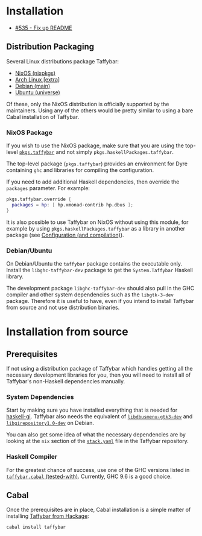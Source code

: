 # Installation

- [#535 - Fix up README](https://github.com/taffybar/taffybar/issues/535)

## Distribution Packaging

Several Linux distributions package Taffybar:

- [NixOS (nixpkgs)](https://github.com/NixOS/nixpkgs/blob/master/pkgs/applications/window-managers/taffybar/default.nix)
- [Arch Linux [extra]](https://archlinux.org/packages/extra/x86_64/taffybar/)
- [Debian (main)](https://packages.debian.org/unstable/taffybar)
- [Ubuntu (universe)](https://packages.ubuntu.com/taffybar)

Of these, only the NixOS distribution is officially supported by the
maintainers. Using any of the others would be pretty similar to using
a bare Cabal installation of Taffybar.

### NixOS Package

If you wish to use the NixOS package, make sure that you are using
the top-level [`pkgs.taffybar`](https://github.com/NixOS/nixpkgs/blob/master/pkgs/applications/window-managers/taffybar/default.nix)
and not simply `pkgs.haskellPackages.taffybar`.

The top-level package (`pkgs.taffybar`) provides an environment for
Dyre containing `ghc` and libraries for compiling the configuration.

If you need to add additional Haskell dependencies, then override the
`packages` parameter. For example:

```nix
pkgs.taffybar.override {
  packages = hp: [ hp.xmonad-contrib hp.dbus ];
}
```

It is also possible to use Taffybar on NixOS without using this
module, for example by using `pkgs.haskellPackages.taffybar` as a
library in another package (see [Configuration (and compilation)](./config.md)).

### Debian/Ubuntu

On Debian/Ubuntu the `taffybar` package contains the executable
only. Install the `libghc-taffybar-dev` package to get the
`System.Taffybar` Haskell library.

The development package `libghc-taffybar-dev` should also pull in the
GHC compiler and other system dependencies such as the `libgtk-3-dev`
package. Therefore it is useful to have, even if you intend to install
Taffybar from source and not use distribution binaries.

# Installation from source

## Prerequisites

If not using a distribution package of Taffybar which handles getting
all the necessary development libraries for you, then you will need to
install all of Taffybar's non-Haskell dependencies manually.

### System Dependencies

Start by making sure you have installed everything that is needed for [haskell-gi](https://github.com/haskell-gi/haskell-gi). Taffybar also needs the
equivalent of [`libdbusmenu-gtk3-dev`](https://packages.debian.org/sid/libdbusmenu-gtk3-dev) and [`libgirepository1.0-dev`](https://packages.debian.org/sid/libgirepository-1.0-dev) on Debian.

You can also get some idea of what the necessary dependencies are by looking at
the `nix` section of the [`stack.yaml`](https://github.com/taffybar/taffybar/blob/master/stack.yaml) file in the Taffybar repository.

### Haskell Compiler

For the greatest chance of success, use one of the GHC versions listed in [`taffybar.cabal` (tested-with)](https://github.com/taffybar/taffybar/blob/master/taffybar.cabal). Currently, GHC 9.6 is a good choice.

## Cabal

Once the prerequisites are in place, Cabal installation is a simple matter of installing [Taffybar from Hackage](https://hackage.haskell.org/package/taffybar):

```
cabal install taffybar
```
